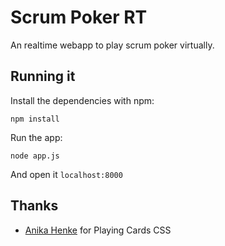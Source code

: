 # Scrum Poker RT

An realtime webapp to play scrum poker virtually.

## Running it

Install the dependencies with npm:

    npm install

Run the app:

    node app.js

And open it `localhost:8000`

## Thanks

- [Anika Henke](http://selfthinker.github.com/CSS-Playing-Cards/) for Playing Cards CSS

